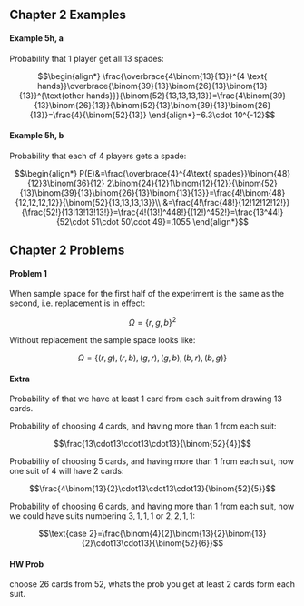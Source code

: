 ## Chapter 2 Examples
#### Example 5h, a
Probability that 1 player get all 13 spades:

$$\begin{align*}
\frac{\overbrace{4\binom{13}{13}}^{4 \text{ hands}}\overbrace{\binom{39}{13}\binom{26}{13}\binom{13}{13}}^{\text{other hands}}}{\binom{52}{13,13,13,13}}=\frac{4\binom{39}{13}\binom{26}{13}}{\binom{52}{13}\binom{39}{13}\binom{26}{13}}=\frac{4}{\binom{52}{13}}
\end{align*}=6.3\cdot 10^{-12}$$

#### Example 5h, b
Probability that each of 4 players gets a spade:

$$\begin{align*}
P(E)&=\frac{\overbrace{4}^{4\text{ spades}}\binom{48}{12}3\binom{36}{12} 2\binom{24}{12}1\binom{12}{12}}{\binom{52}{13}\binom{39}{13}\binom{26}{13}\binom{13}{13}}=\frac{4!\binom{48}{12,12,12,12}}{\binom{52}{13,13,13,13}}\\
&=\frac{4!\frac{48!}{12!12!12!12!}}{\frac{52!}{13!13!13!13!}}=\frac{4!(13!)^448!}{(12!)^452!}=\frac{13^44!}{52\cdot 51\cdot 50\cdot 49}=.1055
\end{align*}$$

<!-- #### Prob 2
Probability person A's hand has at least 1 card form each suit. We'll compute the complement of this first:

$$\begin{align*}
\frac{4\overbrace{\binom{52-13}{13}}^{\text{missing cases}}-\overbrace{\binom{4}{2}\binom{52-26}{13}}^{\text{overcounting}}}{\binom{52}{13}}
\end{align*}$$ -->

## Chapter 2 Problems
#### Problem 1
When sample space for the first half of the experiment is the same as the second, i.e. replacement is in effect:

$$\Omega=\{r,g,b\}^2$$

Without replacement the sample space looks like:

$$\Omega=\{(r,g),(r,b),(g,r),(g,b),(b,r),(b,g)\}$$


#### Extra
Probability of that we have at least 1 card from each suit from drawing 13 cards.


Probability of choosing 4 cards, and having more than 1 from each suit:

$$\frac{13\cdot13\cdot13\cdot13}{\binom{52}{4}}$$

Probability of choosing 5 cards, and having more than 1 from each suit, now one suit of 4 will have 2 cards:

$$\frac{4\binom{13}{2}\cdot13\cdot13\cdot13}{\binom{52}{5}}$$

Probability of choosing 6 cards, and having more than 1 from each suit, now we could have suits numbering $3,1,1,1$ or $2,2,1,1$:

$$\text{case 2}=\frac{\binom{4}{2}\binom{13}{2}\binom{13}{2}\cdot13\cdot13}{\binom{52}{6}}$$


#### HW Prob
choose 26 cards from 52, whats the prob you get at least 2 cards form each suit.
